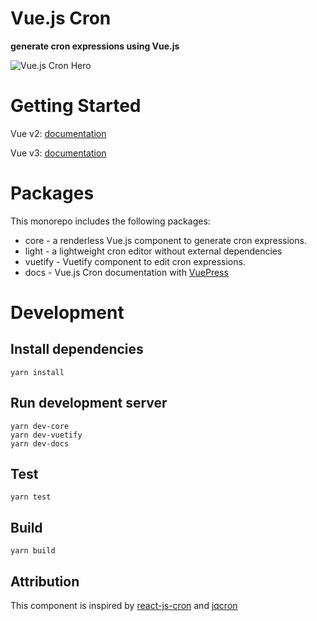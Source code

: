 # Vue.js Cron

**generate cron expressions using Vue.js**

![Vue.js Cron Hero](https://raw.githubusercontent.com/abichinger/vue-js-cron/main/assets/cron-light-hero.png)

# Getting Started

Vue v2: [documentation](https://abichinger.github.io/vue-js-cron/vue2)

Vue v3: [documentation](https://abichinger.github.io/vue-js-cron)

# Packages

This monorepo includes the following packages:

- core - a renderless Vue.js component to generate cron expressions.
- light - a lightweight cron editor without external dependencies
- vuetify - Vuetify component to edit cron expressions.
- docs - Vue.js Cron documentation with [VuePress](https://vuepress.vuejs.org/)

# Development

## Install dependencies
```
yarn install
```

## Run development server
```
yarn dev-core
yarn dev-vuetify
yarn dev-docs
```

## Test
```
yarn test
```

## Build
```
yarn build
```

## Attribution

This component is inspired by [react-js-cron](https://github.com/xrutayisire/react-js-cron) and [jqcron](https://github.com/arnapou/jqcron)